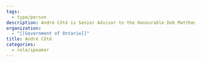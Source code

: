 ```yaml
---
tags:
  - type/person
description: André Côté is Senior Advisor to the Honourable Deb Matthews, Ontario's Deputy Premier and Minister Responsible for Digital Government (and the grizzled guy in the old SPPG poster)
organization:
  - "[[Government of Ontario]]"
title: André Côté
categories:
  - role/speaker
---
```


